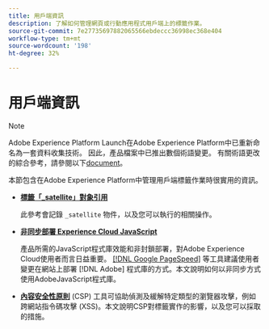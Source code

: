 ```yaml
---
title: 用戶端資訊
description: 了解如何管理網頁或行動應用程式用戶端上的標籤作業。
source-git-commit: 7e27735697882065566ebdeccc36998ec368e404
workflow-type: tm+mt
source-wordcount: '198'
ht-degree: 32%

---
```


# 用戶端資訊

>[!NOTE]
>
>Adobe Experience Platform Launch在Adobe Experience Platform中已重新命名為一套資料收集技術。 因此，產品檔案中已推出數個術語變更。 有關術語更改的綜合參考，請參閱以下[document](../../term-updates.md)。

本節包含在Adobe Experience Platform中管理用戶端標籤作業時很實用的資訊。

* [**標籤「_satellite」對象引用**](satellite-object.md)

   此參考會記錄 `_satellite` 物件，以及您可以執行的相關操作。

* [**非同步部署 Experience Cloud JavaScript**](asynchronous-deployment.md)

   產品所需的JavaScript程式庫效能和非封鎖部署，對Adobe Experience Cloud使用者而言日益重要。 [[!DNL Google PageSpeed]](https://developers.google.com/speed/pagespeed/insights/) 等工具建議使用者變更在網站上部署 [!DNL Adobe] 程式庫的方式。本文說明如何以非同步方式使用AdobeJavaScript程式庫。

* [**內容安全性原則**](content-security-policy.md) (CSP) 工具可協助偵測及緩解特定類型的瀏覽器攻擊，例如跨網站指令碼攻擊 (XSS)。本文說明CSP對標籤實作的影響，以及您可以採取的措施。
